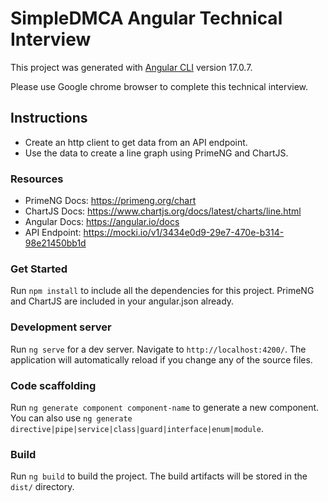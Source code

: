 # SimpleDMCA Angular Technical Interview
This project was generated with [Angular CLI](https://github.com/angular/angular-cli) version 17.0.7.

Please use Google chrome browser to complete this technical interview.

## Instructions
- Create an http client to get data from an API endpoint.
- Use the data to create a line graph using PrimeNG and ChartJS.

### Resources
- PrimeNG Docs: https://primeng.org/chart
- ChartJS Docs: https://www.chartjs.org/docs/latest/charts/line.html
- Angular Docs: https://angular.io/docs
- API Endpoint: https://mocki.io/v1/3434e0d9-29e7-470e-b314-98e21450bb1d

### Get Started
Run `npm install` to include all the dependencies for this project. PrimeNG and ChartJS are included in your angular.json already.

### Development server
Run `ng serve` for a dev server. Navigate to `http://localhost:4200/`. The application will automatically reload if you change any of the source files.

### Code scaffolding
Run `ng generate component component-name` to generate a new component. You can also use `ng generate directive|pipe|service|class|guard|interface|enum|module`.

### Build
Run `ng build` to build the project. The build artifacts will be stored in the `dist/` directory.
